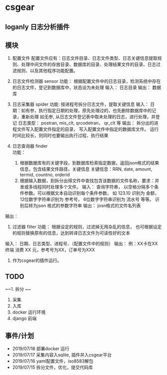 # csgear
## loganly 日志分析插件

## 模块
1. 配置文件
  配置文件应有：日志文件目录、日志文件类型、日志关键信息提取规则、处理中间文件的存放目录、数据库的目录、处理结果文件的目录、日志过滤规则、以及其他程序功能配置。

1. 日志文件检测器 sensor
功能：
   根据配置文件中的日志目录，检测系统中存在的日志文件，登记到数据库中，状态设为未处理
输入：
  日志目录
输出：
  数据库

1. 日志采集器 spider
功能:
  按进程号拆分日志文件，提取关键信息
输入：
  日期：如有参，执行指定日期的处理，原先处理过的，也先删除数据库中的记录，重新处理
        如无参, 从日志文件登记表中取未处理的日志，进行处理，并登记
  日志类型： 
       postran, mis_clt, qrcodetran， qr_clt  等
输出：
  拆分出的进程文件写入配置文件指定的目录， 写入配置文件中指定的数据库文件。
  运行时间比较长，则同时也要输出执行过程、执行结果


1. 日志查询器 finder      
 功能：
   1. 根据数据库有的关键字段，到数据库检索指定数据，返回json格式的结果信息，包含结果文件路径，关键信息
   关键信息：RRN, date, amount, termid, countno, orderid
   2. 根据输入数据，到拆分出得文件中查找包含该数据的文件名称，要求：并发或多线程同时处理多个文件。
输入：
  查询字符串， 以空格分隔多个条件参数。可以根据文本自动识别每个条件参数，
  如 123.10 识别为 金额， 12位数字字符串识别为 参考号， 6位数字字符串识别为 流水号 等等。
  识别后转为json 格式的参数字符串
输出：
   josn格式的文件名列表
  
  
输出：
   
1. 过滤器  filter
功能： 
   根据设定的规则，过滤掉无用杂乱的信息，
   也可根据设定的规则替换原有的信息，达到转译日志文件为可读性好的文本   
   
输入：
   日期、日志类型、进程号、（配置文件中的规则）
输出：
   例：XX卡在XX终端 消费 XX 元，参考号为XX，订单号为XXX
   
1. 作为csgear的插件运行。   

## TODO

~~1. 拆分 ~~
1. 采集
1. 入库
1. docker 运行环境
1. django 前端

## 事件/计划
* 2019/07/18 部署docker 运行
* 2019/07/17 采集内容入sqlite, 插件并入csgear平台
* 2019/07/16  yaml配置文件，iso8583解包
* 2019/07/15  拆分文件，优化，提交代码库
